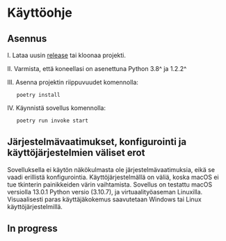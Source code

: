 # Käyttöohje

## Asennus

I. Lataa uusin [release](https://github.com/realclever/ot-harjoitustyo/releases/) tai kloonaa projekti. 

II. Varmista, että koneellasi on asenettuna Python 3.8^ ja 1.2.2^ 

III. Asenna projektin riippuvuudet komennolla:

       poetry install

IV. Käynnistä sovellus komennolla:

       poetry run invoke start

## Järjestelmävaatimukset, konfigurointi ja käyttöjärjestelmien väliset erot 

Sovelluksella ei käytön näkökulmasta ole järjestelmävaatimuksia, eikä se vaadi erillistä konfigurointia. Käyttöjärjestelmällä on väliä, koska macOS ei tue tkinterin painikkeiden värin vaihtamista. 
Sovellus on testattu macOS versiolla 13.0.1 Python versio (3.10.7), ja virtuaalityöaseman Linuxilla. Visuaalisesti paras käyttäjäkokemus saavutetaan Windows tai Linux käyttöjärjestelmillä. 

## In progress
